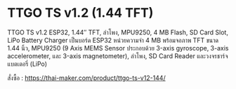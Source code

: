 # TTGO TS v1.2 (1.44 TFT)

TTGO TS v1.2
ESP32, 1.44″ TFT, ลำโพง, MPU9250, 4 MB Flash, SD Card Slot, LiPo Battery Charger
เป็นบอร์ด ESP32 หน่วยความจำ 4 MB พร้อมจอภาพ TFT ขนาด 1.44 นิ้ว, MPU9250 (9 Axis MEMS Sensor ประกอบด้วย 3-axis gyroscope, 3-axis accelerometer, และ 3-axis magnetometer), ลำโพง, SD Card Reader และวงจรชาร์จแบตเตอรี่ (LiPo)

สั่งซื้อ : https://thai-maker.com/product/ttgo-ts-v12-144/
